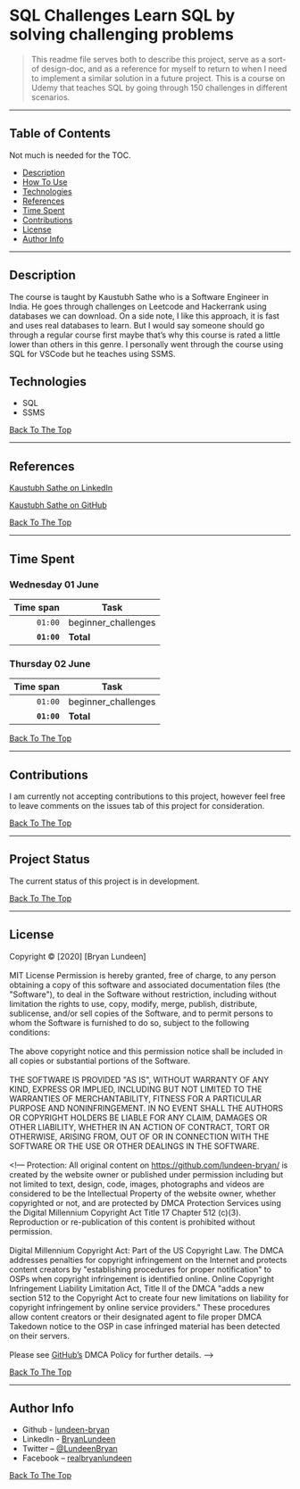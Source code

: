 # SQL Challenges Learn SQL by solving challenging problems

> This readme file serves both to describe this project, serve as a sort-of design-doc, and as a reference for myself to return to when I need to implement a similar solution in a future project. This is a course on Udemy that teaches SQL by going through 150 challenges in different scenarios.

---

## Table of Contents

Not much is needed for the TOC.

- [Description](#description)
- [How To Use](#how-to-use)
- [Technologies](#technologies)
- [References](#references)
- [Time Spent](#time-spent)
- [Contributions](#contributions)
- [License](#license)
- [Author Info](#author-info)

---

## Description

The course is taught by Kaustubh Sathe who is a Software Engineer in India. He goes through challenges on Leetcode and Hackerrank using databases we can download. On a side note, I like this approach, it is fast and uses real databases to learn. But I would say someone should go through a regular course first maybe that’s why this course is rated a little lower than others in this genre. I personally went through the course using SQL for VSCode but he teaches using SSMS.


## Technologies

- SQL
- SSMS

[Back To The Top](#sql-challenges-learn-sql-by-solving-challenging-problems)

---

## References

[Kaustubh Sathe on LinkedIn](https://www.linkedin.com/in/kaustubh-sathe-b0374917a/)

[Kaustubh Sathe on GitHub](https://github.com/KaustubhSathe)


[Back To The Top](#sql-challenges-learn-sql-by-solving-challenging-problems)

---

## Time Spent

### Wednesday 01 June

| Time span          | Task                |
| -----------------: | ------------------- |
|          `01:00`   | beginner_challenges |
|        **`01:00`** | **Total**           |


### Thursday 02 June

| Time span          | Task                |
| -----------------: | ------------------- |
|          `01:00`   | beginner_challenges |
|        **`01:00`** | **Total**           |

[Back To The Top](#sql-challenges-learn-sql-by-solving-challenging-problems)

---

## Contributions

I am currently not accepting contributions to this project, however feel free to leave comments on the issues tab of this project for consideration.

[Back To The Top](#sql-challenges-learn-sql-by-solving-challenging-problems)

---

## Project Status

The current status of this project is in development.

[Back To The Top](#sql-challenges-learn-sql-by-solving-challenging-problems)

---

## License

<mitlicense>

Copyright &copy; [2020] [Bryan Lundeen]
<br/><br/>
MIT License
Permission is hereby granted, free of charge, to any person obtaining a copy of this software and associated documentation files (the "Software"), to deal in the Software without restriction, including without limitation the rights to use, copy, modify, merge, publish, distribute, sublicense, and/or sell copies of the Software, and to permit persons to whom the Software is furnished to do so, subject to the following conditions:
<br/><br/>
The above copyright notice and this permission notice shall be included in all copies or substantial portions of the Software.
<br/><br/>
THE SOFTWARE IS PROVIDED "AS IS", WITHOUT WARRANTY OF ANY KIND, EXPRESS OR IMPLIED, INCLUDING BUT NOT LIMITED TO THE WARRANTIES OF MERCHANTABILITY, FITNESS FOR A PARTICULAR PURPOSE AND NONINFRINGEMENT. IN NO EVENT SHALL THE AUTHORS OR COPYRIGHT HOLDERS BE LIABLE FOR ANY CLAIM, DAMAGES OR OTHER LIABILITY, WHETHER IN AN ACTION OF CONTRACT, TORT OR OTHERWISE, ARISING FROM, OUT OF OR IN CONNECTION WITH THE SOFTWARE OR THE USE OR OTHER DEALINGS IN THE SOFTWARE.
<br/><br/>
<mitlicense>
<!—
<dmca>
Protection: All original content on https://github.com/lundeen-bryan/ is created by the website owner or published under permission including but not limited to text, design, code, images, photographs and videos are considered to be the Intellectual Property of the website owner, whether copyrighted or not, and are protected by DMCA Protection Services using the Digital Millennium Copyright Act Title 17 Chapter 512 (c)(3). Reproduction or re-publication of this content is prohibited without permission.
<br/><br/>
Digital Millennium Copyright Act: Part of the US Copyright Law. The DMCA addresses penalties for copyright infringement on the Internet and protects content creators by "establishing procedures for proper notification" to OSPs when copyright infringement is identified online. Online Copyright Infringement Liability Limitation Act, Title II of the DMCA "adds a new section 512 to the Copyright Act to create four new limitations on liability for copyright infringement by online service providers." These procedures allow content creators or their designated agent to file proper DMCA Takedown notice to the OSP in case infringed material has been detected on their servers.
<br/><br/>
Please see [GitHub’s](https://docs.github.com/en/github/site-policy/dmca-takedown-policy) DMCA Policy for further details.
<dmca>
-->

[Back To The Top](#sql-challenges-learn-sql-by-solving-challenging-problems)

---

## Author Info

- Github - [lundeen-bryan](https://github.com/lundeen-bryan)
- LinkedIn - [BryanLundeen](https://www.linkedin.com/in/bryanlundeen/)
- Twitter – [@LundeenBryan](https://twitter.com/LundeenBryan)
- Facebook – [realbryanlundeen](https://www.facebook.com/realbryanlundeen)

[Back To The Top](#sql-challenges-learn-sql-by-solving-challenging-problems)

